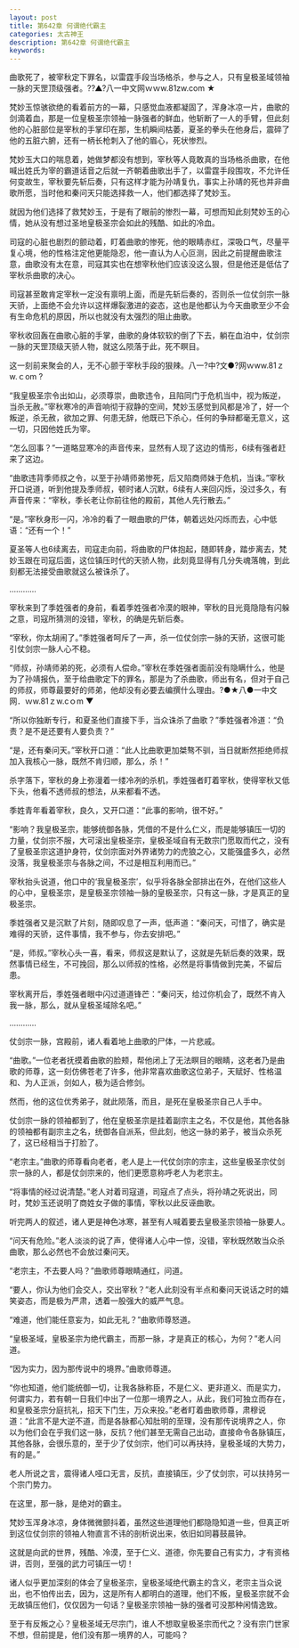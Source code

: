 ```yaml
---
layout: post
title: 第642章 何谓绝代霸主
categories: 太古神王
description: 第642章 何谓绝代霸主
keywords:
---
```


曲歌死了，被宰秋定下罪名，以雷霆手段当场格杀，参与之人，只有皇极圣域领袖一脉的天罡顶级强者。??▲?八一中文网ｗｗw.81zw.com ★

梵妙玉惊骇欲绝的看着前方的一幕，只感觉血液都凝固了，浑身冰凉一片，曲歌的剑滴着血，那是一位皇极圣宗领袖一脉强者的鲜血，他斩断了一人的手臂，但此刻他的心脏部位是宰秋的手掌印在那，生机瞬间枯萎，夏圣的拳头在他身后，震碎了他的五脏六腑，还有一柄长枪刺入了他的眉心，死状惨烈。

梵妙玉大口的喘息着，她做梦都没有想到，宰秋等人竟敢真的当场格杀曲歌，在他喊出姓氏为宰的霸道话音之后就一齐朝着曲歌出手了，以雷霆手段围攻，不允许任何变故生，宰秋要先斩后奏，只有这样才能为孙靖复仇，事实上孙靖的死也并非曲歌所愿，当时他和秦问天只能选择救一人，他们都选择了梵妙玉。

就因为他们选择了救梵妙玉，于是有了眼前的惨烈一幕，可想而知此刻梵妙玉的心情，她从没有想过圣地皇极圣宗会如此的残酷、如此的冷血。

司寇的心脏也剧烈的颤动着，盯着曲歌的惨死，他的眼睛赤红，深吸口气，尽量平复心境，他的性格注定他更能隐忍，他一直认为人心叵测，因此之前提醒曲歌注意，曲歌没有太在意，司寇其实也在想宰秋他们应该没这么狠，但是他还是低估了宰秋杀曲歌的决心。

司寇甚至敢肯定宰秋一定没有禀明上面，而是先斩后奏的，否则杀一位仗剑宗一脉天骄，上面绝不会允许以这样爆裂激进的姿态，这也是他都认为今天曲歌至少不会有生命危机的原因，所以也就没有太强烈的阻止曲歌。

宰秋收回轰在曲歌心脏的手掌，曲歌的身体软软的倒了下去，躺在血泊中，仗剑宗一脉的天罡顶级天骄人物，就这么陨落于此，死不瞑目。

这一刻前来聚会的人，无不心颤于宰秋手段的狠辣。八一?中?文●?网ｗww.81ｚw.ｃom ?

“我皇极圣宗令出如山，必须尊崇，曲歌违令，且陷同门于危机当中，视为叛逆，当杀无赦。”宰秋寒冷的声音响彻于寂静的空间，梵妙玉感觉到风都是冷了，好一个叛逆，杀无赦，欲加之罪、何患无辞，他既已下杀心，任何的争辩都毫无意义，这一切，只因他姓氏为宰。

“怎么回事？”一道略显寒冷的声音传来，显然有人现了这边的情形，6续有强者赶来了这边。

“曲歌违背季师叔之令，以至于孙靖师弟惨死，后又陷商师妹于危机，当诛。”宰秋开口说道，听到他提及季师叔，顿时诸人沉默，6续有人来回闪烁，没过多久，有声音传来：“宰秋，季长老让你前往他的殿前，其他人先行散去。”

“是。”宰秋身形一闪，冷冷的看了一眼曲歌的尸体，朝着远处闪烁而去，心中低语：“还有一个！”

夏圣等人也6续离去，司寇走向前，将曲歌的尸体抱起，随即转身，踏步离去，梵妙玉跟在司寇后面，这位镇压时代的天骄人物，此刻竟显得有几分失魂落魄，到此刻都无法接受曲歌就这么被诛杀了。

…………

宰秋来到了季姓强者的身前，看着季姓强者冷漠的眼神，宰秋的目光竟隐隐有闪躲之意，司寇所猜测的没错，宰秋，的确是先斩后奏。

“宰秋，你太胡闹了。”季姓强者呵斥了一声，杀一位仗剑宗一脉的天骄，这很可能引仗剑宗一脉人心不稳。

“师叔，孙靖师弟的死，必须有人偿命。”宰秋在季姓强者面前没有隐瞒什么，他是为了孙靖报仇，至于给曲歌定下的罪名，那是为了杀曲歌，师出有名，但对于自己的师叔，师尊最要好的师弟，他却没有必要去编撰什么理由。?●★八●一中文网．ｗw.81ｚw.cｏm ▼

“所以你独断专行，和夏圣他们直接下手，当众诛杀了曲歌？”季姓强者冷道：“负责？是不是还要有人要负责？”

“是，还有秦问天。”宰秋开口道：“此人比曲歌更加桀骜不驯，当日就断然拒绝师叔加入我核心一脉，既然不肯归顺，那么，杀！”

杀字落下，宰秋的身上弥漫着一缕冷冽的杀机，季姓强者盯着宰秋，使得宰秋又低下头，他看不透师叔的想法，从来都看不透。

季姓青年看着宰秋，良久，又开口道：“此事的影响，很不好。”

“影响？我皇极圣宗，能够统御各脉，凭借的不是什么仁义，而是能够镇压一切的力量，仗剑宗不服，大可滚出皇极圣宗，皇极圣域自有无数宗门愿取而代之，没有了皇极圣宗这道护身符，仗剑宗面对外界诸势力的虎狼之心，又能强盛多久，必然没落，我皇极圣宗与各脉之间，不过是相互利用而已。”

宰秋抬头说道，他口中的‘我皇极圣宗’，似乎将各脉全部排出在外，在他们这些人的心中，皇极圣宗，是皇极圣宗领袖一脉的皇极圣宗，只有这一脉，才是真正的皇极圣宗。

季姓强者又是沉默了片刻，随即叹息了一声，低声道：“秦问天，可惜了，确实是难得的天骄，这件事情，我不参与，你去安排吧。”

“是，师叔。”宰秋心头一喜，看来，师叔这是默认了，这就是先斩后奏的效果，既然事情已经生，不可挽回，那么以师叔的性格，必然是将事情做到完美，不留后患。

宰秋离开后，季姓强者眼中闪过道道锋芒：“秦问天，给过你机会了，既然不肯入我一脉，那么，就从皇极圣域除名吧。”

…………

仗剑宗一脉，宫殿前，诸人看着地上曲歌的尸体，一片悲戚。

“曲歌。”一位老者抚摸着曲歌的脸颊，帮他闭上了无法瞑目的眼睛，这老者乃是曲歌的师尊，这一刻仿佛苍老了许多，他非常喜欢曲歌这位弟子，天赋好、性格温和、为人正派，剑如人，极为适合修剑。

然而，他的这位优秀弟子，就此陨落，而且，是死在皇极圣宗自己人手中。

仗剑宗一脉的领袖都到了，他在皇极圣宗是挂着副宗主之名，不仅是他，其他各脉的领袖都有副宗主之名，统御各自派系，但此刻，他这一脉的弟子，被当众杀死了，这已经相当于打脸了。

“老宗主。”曲歌的师尊看向老者，老人是上一代仗剑宗的宗主，这些皇极圣宗仗剑宗一脉的人，都是仗剑宗来的，他们更愿意称呼老人为老宗主。

“将事情的经过说清楚。”老人对着司寇道，司寇点了点头，将孙靖之死说出，同时，梵妙玉还说明了商姓女子做的事情，宰秋以此反诬曲歌。

听完两人的叙述，诸人更是神色冰寒，甚至有人喊着要去皇极圣宗领袖一脉要人。

“问天有危险。”老人淡淡的说了声，使得诸人心中一惊，没错，宰秋既然敢当众杀曲歌，那么必然也不会放过秦问天。

“老宗主，不去要人吗？”曲歌师尊眼睛通红，问道。

“要人，你认为他们会交人，交出宰秋？”老人此刻没有半点和秦问天说话之时的嬉笑姿态，而是极为严肃，透着一股强大的威严气息。

“难道，他们能任意妄为，如此无礼？”曲歌师尊怒道。

“皇极圣域，皇极圣宗为绝代霸主，而那一脉，才是真正的核心，为何？”老人问道。

“因为实力，因为那传说中的境界。”曲歌师尊道。

“你也知道，他们能统御一切，让我各脉称臣，不是仁义、更非道义、而是实力，何谓实力，若有朝一日我们中出了一位那一境界之人，从此，我们可独立而存在，和皇极圣宗分庭抗礼，招天下门生，万众来投。”老者盯着曲歌师尊，肃穆说道：“此言不是大逆不道，而是各脉都心知肚明的至理，没有那传说境界之人，你以为他们会在乎我们这一脉，反抗？他们甚至无需自己出动，直接命令各脉镇压，其他各脉，会很乐意的，至于少了仗剑宗，他们可以再扶持，皇极圣域的大势力，有的是。”

老人所说之言，震得诸人哑口无言，反抗，直接镇压，少了仗剑宗，可以扶持另一个宗门势力。

在这里，那一脉，是绝对的霸主。

梵妙玉浑身冰凉，身体微微颤抖着，虽然这些道理他们都隐隐知道一些，但真正听到这位仗剑宗的领袖人物直言不讳的剖析说出来，依旧如同暮鼓晨钟。

这就是向武的世界，残酷、冷漠，至于仁义、道德，你先要自己有实力，才有资格讲，否则，至强的武力可镇压一切！

诸人似乎更加深刻的体会了皇极圣宗，皇极圣域绝代霸主的含义，老宗主当众说出，也不怕传出去，因为，这是所有人都明白的道理，他们不叛，皇极圣宗就不会无故镇压他们，仅仅因为一句话？皇极圣宗领袖一脉的强者可没那种闲情逸致。

至于有反叛之心？皇极圣域无尽宗门，谁人不想取皇极圣宗而代之？没有宗门世家不想，但前提是，他们没有那一境界的人，可能吗？
